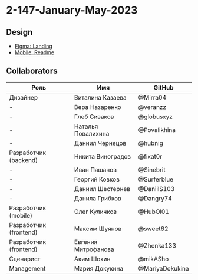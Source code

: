 # 2-147-January-May-2023

## Design

- [Figma: Landing](https://www.figma.com/proto/nEZC73T0FjMnaFkC0gEBvv/Untitled?node-id=6%3A16&scaling=scale-down-width&page-id=0%3A1&starting-point-node-id=6%3A16)
- [Mobile: Readme](./mobile/student_simulator_app/README.md)

## Collaborators

| Роль                   | Имя                 | GitHub          |
| ---------------------- | ------------------- | --------------- |
| Дизайнер               | Виталина Казаева    | @Mirra04        |
| -                      | Вера Назаренко      | @veranzz        |
| -                      | Глеб Сиваков        | @globusxyz      |
| -                      | Наталья Повалихина  | @Povalikhina    |
| -                      | Даниил Чернецов     | @hubnig         |
| Разработчик (backend)  | Никита Виноградов   | @fixat0r        |
| -                      | Иван Пашанов        | @Sinebrit       |
| -                      | Георгий Ковков      | @Surferblue     |
| -                      | Даниил Шестернев    | @DaniilS103     |
| -                      | Данила Грибков      | @Dangry74       |
| Разработчик (mobile)   | Олег Куличков       | @HubOl01        |
| Разработчик (frontend) | Максим Шуянов       | @sweet62        |
| Разработчик (frontend) | Евгения Митрофанова | @Zhenka133      |
| Сценарист              | Аким Шохин          | @mikASho        |
| Management             | Мария Докукина      | @MariyaDokukina |
